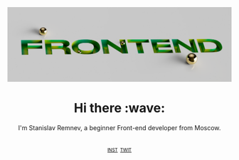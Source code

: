 ![github.com/remnev-s/remnev-s](/img/gre0000.png)

<h1 align='center'> Hi there :wave:</h1>
<p align = 'center'>
I'm Stanislav Remnev, a beginner Front-end developer from Moscow.
</p>
<br>
 <div align="center">
<font size="1"
<p><a style="color:black" href="https://www.instagram.com/stanislavrmnv/">INST</a>&nbsp;
 <a style="color:black" href="https://twitter.com/https://twitter.com/hola_bratan">TWIT</a></p>
</font>

</div>
